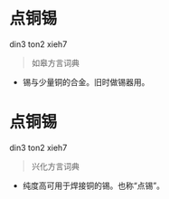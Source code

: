 # 点铜锡
din3 ton2 xieh7
> 如皋方言词典
- 锡与少量铜的合金。旧时做锡器用。

# 点铜锡
din3 ton2 xieh7
> 兴化方言词典
- 纯度高可用于焊接铜的锡。也称“点锡”。
